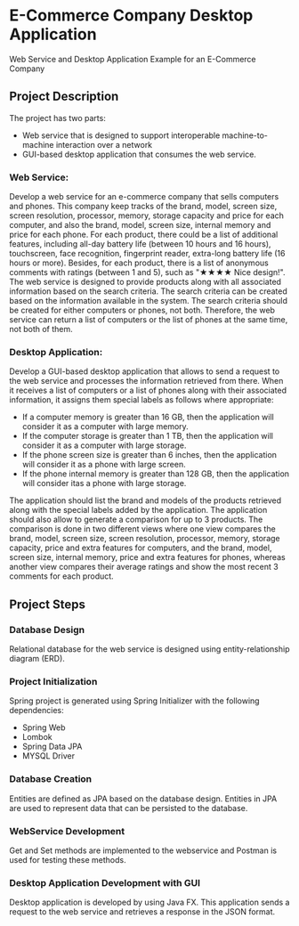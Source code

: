 # E-Commerce Company Desktop Application
Web Service and Desktop Application Example for an E-Commerce Company

## Project Description
The project has two parts:
* Web service that is designed to support interoperable machine-to-machine interaction over a network
* GUI-based desktop application that consumes the web service.

### Web Service: 
Develop a web service for an e-commerce company that sells computers and phones. This company keep tracks of the brand, model, screen size, screen resolution, processor, memory, storage capacity and price for each computer, and also the brand, model, screen size, internal memory and price for each phone. For each product, there could be a list of additional features, including all-day battery life (between 10 hours and 16 hours), touchscreen, face recognition, fingerprint reader, extra-long battery life (16 hours or more). Besides, for each product, there is a list of anonymous comments with ratings (between 1 and 5), such as "★★★★ Nice design!". The web service is designed to provide products along with all associated information based on the search criteria. The search criteria can be created based on the information available in the system. The search criteria should be created for either computers or phones, not both. Therefore, the web service can return a list of computers or the list of phones at the same time, not both of them.

### Desktop Application: 
Develop a GUI-based desktop application that allows to send a request to the web service and processes the information retrieved from there. When it receives a list of computers or a list of phones along with their associated information, it assigns them special labels as follows where appropriate:
* If a computer memory is greater than 16 GB, then the application will consider it as a computer with large memory.
* If the computer storage is greater than 1 TB, then the application will consider it as a computer with large storage.
* If the phone screen size is greater than 6 inches, then the application will consider it as a phone with large screen.
* If the phone internal memory is greater than 128 GB, then the application will consider itas a phone with large storage.

The application should list the brand and models of the products retrieved along with the special labels added by the application. The application should also
allow to generate a comparison for up to 3 products. The comparison is done in two different views where one view compares the brand, model, screen size, screen resolution, processor, memory, storage capacity, price and extra features for computers, and the brand, model, screen size, internal memory, price and extra features for phones, whereas another view compares their average ratings and show the most recent 3 comments for each product.

## Project Steps

### Database Design
Relational database for the web service  is designed using entity-relationship diagram (ERD).

### Project Initialization
Spring project is generated using Spring Initializer with the following dependencies:
* Spring Web
* Lombok
* Spring Data JPA
* MYSQL Driver

### Database Creation
Entities are defined as JPA based on the database design. Entities in JPA are used to represent data that can be persisted to the database. 

### WebService Development
Get and Set methods are implemented to the webservice and Postman is used for testing these methods.

### Desktop Application Development with GUI
Desktop application is developed by using Java FX. This application sends a request to the web service and retrieves a response in the JSON format.
